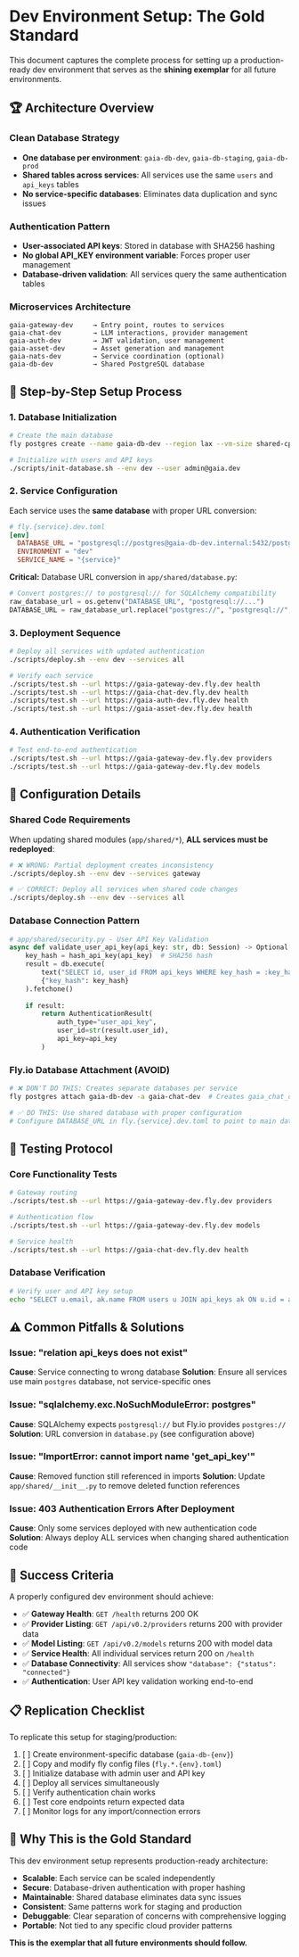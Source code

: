 # Dev Environment Setup: The Gold Standard

This document captures the complete process for setting up a production-ready dev environment that serves as the **shining exemplar** for all future environments.

## 🏆 Architecture Overview

### Clean Database Strategy
- **One database per environment**: `gaia-db-dev`, `gaia-db-staging`, `gaia-db-prod`
- **Shared tables across services**: All services use the same `users` and `api_keys` tables
- **No service-specific databases**: Eliminates data duplication and sync issues

### Authentication Pattern
- **User-associated API keys**: Stored in database with SHA256 hashing
- **No global API_KEY environment variable**: Forces proper user management
- **Database-driven validation**: All services query the same authentication tables

### Microservices Architecture
```
gaia-gateway-dev     → Entry point, routes to services
gaia-chat-dev        → LLM interactions, provider management  
gaia-auth-dev        → JWT validation, user management
gaia-asset-dev       → Asset generation and management
gaia-nats-dev        → Service coordination (optional)
gaia-db-dev          → Shared PostgreSQL database
```

## 🚀 Step-by-Step Setup Process

### 1. Database Initialization
```bash
# Create the main database
fly postgres create --name gaia-db-dev --region lax --vm-size shared-cpu-1x --volume-size 10

# Initialize with users and API keys
./scripts/init-database.sh --env dev --user admin@gaia.dev
```

### 2. Service Configuration
Each service uses the **same database** with proper URL conversion:

```toml
# fly.{service}.dev.toml
[env]
  DATABASE_URL = "postgresql://postgres@gaia-db-dev.internal:5432/postgres"
  ENVIRONMENT = "dev"
  SERVICE_NAME = "{service}"
```

**Critical:** Database URL conversion in `app/shared/database.py`:
```python
# Convert postgres:// to postgresql:// for SQLAlchemy compatibility
raw_database_url = os.getenv("DATABASE_URL", "postgresql://...")
DATABASE_URL = raw_database_url.replace("postgres://", "postgresql://", 1) if raw_database_url.startswith("postgres://") else raw_database_url
```

### 3. Deployment Sequence
```bash
# Deploy all services with updated authentication
./scripts/deploy.sh --env dev --services all

# Verify each service
./scripts/test.sh --url https://gaia-gateway-dev.fly.dev health
./scripts/test.sh --url https://gaia-chat-dev.fly.dev health
./scripts/test.sh --url https://gaia-auth-dev.fly.dev health
./scripts/test.sh --url https://gaia-asset-dev.fly.dev health
```

### 4. Authentication Verification
```bash
# Test end-to-end authentication
./scripts/test.sh --url https://gaia-gateway-dev.fly.dev providers
./scripts/test.sh --url https://gaia-gateway-dev.fly.dev models
```

## 🔧 Configuration Details

### Shared Code Requirements
When updating shared modules (`app/shared/*`), **ALL services must be redeployed**:
```bash
# ❌ WRONG: Partial deployment creates inconsistency
./scripts/deploy.sh --env dev --services gateway

# ✅ CORRECT: Deploy all services when shared code changes
./scripts/deploy.sh --env dev --services all
```

### Database Connection Pattern
```python
# app/shared/security.py - User API Key Validation
async def validate_user_api_key(api_key: str, db: Session) -> Optional[AuthenticationResult]:
    key_hash = hash_api_key(api_key)  # SHA256 hash
    result = db.execute(
        text("SELECT id, user_id FROM api_keys WHERE key_hash = :key_hash AND is_active = true"),
        {"key_hash": key_hash}
    ).fetchone()
    
    if result:
        return AuthenticationResult(
            auth_type="user_api_key",
            user_id=str(result.user_id),
            api_key=api_key
        )
```

### Fly.io Database Attachment (AVOID)
```bash
# ❌ DON'T DO THIS: Creates separate databases per service
fly postgres attach gaia-db-dev -a gaia-chat-dev  # Creates gaia_chat_dev database

# ✅ DO THIS: Use shared database with proper configuration
# Configure DATABASE_URL in fly.{service}.dev.toml to point to main database
```

## 🧪 Testing Protocol

### Core Functionality Tests
```bash
# Gateway routing
./scripts/test.sh --url https://gaia-gateway-dev.fly.dev providers

# Authentication flow
./scripts/test.sh --url https://gaia-gateway-dev.fly.dev models

# Service health
./scripts/test.sh --url https://gaia-chat-dev.fly.dev health
```

### Database Verification
```bash
# Verify user and API key setup
echo "SELECT u.email, ak.name FROM users u JOIN api_keys ak ON u.id = ak.user_id;" | fly postgres connect -a gaia-db-dev
```

## ⚠️ Common Pitfalls & Solutions

### Issue: "relation api_keys does not exist"
**Cause**: Service connecting to wrong database
**Solution**: Ensure all services use main `postgres` database, not service-specific ones

### Issue: "sqlalchemy.exc.NoSuchModuleError: postgres"
**Cause**: SQLAlchemy expects `postgresql://` but Fly.io provides `postgres://`
**Solution**: URL conversion in `database.py` (see configuration above)

### Issue: "ImportError: cannot import name 'get_api_key'"
**Cause**: Removed function still referenced in imports
**Solution**: Update `app/shared/__init__.py` to remove deleted function references

### Issue: 403 Authentication Errors After Deployment
**Cause**: Only some services deployed with new authentication code
**Solution**: Always deploy ALL services when changing shared authentication code

## 🎯 Success Criteria

A properly configured dev environment should achieve:

- ✅ **Gateway Health**: `GET /health` returns 200 OK
- ✅ **Provider Listing**: `GET /api/v0.2/providers` returns 200 with provider data
- ✅ **Model Listing**: `GET /api/v0.2/models` returns 200 with model data  
- ✅ **Service Health**: All individual services return 200 on `/health`
- ✅ **Database Connectivity**: All services show `"database": {"status": "connected"}`
- ✅ **Authentication**: User API key validation working end-to-end

## 📋 Replication Checklist

To replicate this setup for staging/production:

1. [ ] Create environment-specific database (`gaia-db-{env}`)
2. [ ] Copy and modify fly config files (`fly.*.{env}.toml`)
3. [ ] Initialize database with admin user and API key
4. [ ] Deploy all services simultaneously
5. [ ] Verify authentication chain works
6. [ ] Test core endpoints return expected data
7. [ ] Monitor logs for any import/connection errors

## 🌟 Why This is the Gold Standard

This dev environment setup represents production-ready architecture:

- **Scalable**: Each service can be scaled independently
- **Secure**: Database-driven authentication with proper hashing
- **Maintainable**: Shared database eliminates data sync issues
- **Consistent**: Same patterns work for staging and production
- **Debuggable**: Clear separation of concerns with comprehensive logging
- **Portable**: Not tied to any specific cloud provider patterns

**This is the exemplar that all future environments should follow.**